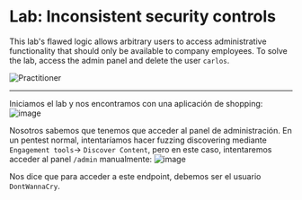 # Lab: Inconsistent security controls

This lab's flawed logic allows arbitrary users to access administrative functionality that should only be available to company employees. To solve the lab, access the admin panel and delete the user `carlos`.  

![Practitioner](https://img.shields.io/badge/level-Apprentice-green)  

---

Iniciamos el lab y nos encontramos con una aplicación de shopping:
![image](https://github.com/user-attachments/assets/ed2ce9d5-9e31-44f5-8d1b-a49069a46e65)

Nosotros sabemos que tenemos que acceder al panel de administración. En un pentest normal, intentaríamos hacer fuzzing discovering mediante `Engagement tools`-> `Discover Content`, pero en este caso, intentaremos acceder al panel `/admin` manualmente:
![image](https://github.com/user-attachments/assets/1cbf9676-64dd-4512-afef-085ef7c2ca85)

Nos dice que para acceder a este endpoint, debemos ser el usuario `DontWannaCry`.

